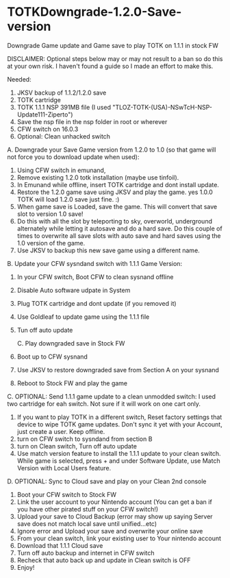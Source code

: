 # TOTKDowngrade-1.2.0-Save-version
Downgrade Game update and Game save to play TOTK on 1.1.1 in stock FW

DISCLAIMER: Optional steps below may or may not result to a ban so do this at your own risk. I haven't found a guide so I made an effort to make this. 

Needed:
1. JKSV backup of 1.1.2/1.2.0 save
2. TOTK cartridge 
3. TOTK 1.1.1 NSP 391MB file (I used "TLOZ-TOTK-(USA)-NSwTcH-NSP-Update111-Ziperto")
4. Save the nsp file in the nsp folder in root or wherever
5. CFW switch on 16.0.3
6. Optional: Clean unhacked switch

  A. Downgrade your Save Game version from 1.2.0 to 1.0 (so that game will not force you to download update when used):
1. Using CFW switch in emunand, 
2. Remove existing 1.2.0 totk installation (maybe use tinfoil).
3. In Emunand while offline, insert TOTK cartridge and dont install update.
4. Restore the 1.2.0 game save using JKSV and play the game. yes 1.0.0 TOTK will load 1.2.0 save just fine. :)
5. When game save is Loaded, save the game. This will convert that save slot to version 1.0 save!
6. Do this with all the slot by teleporting to sky, overworld, underground alternately while letting it autosave and do a hard save. Do this couple of times to overwrite all save slots with auto save and hard saves using the 1.0 version of the game.
7. Use JKSV to backup this new save game using a different name. 

  B. Update your CFW sysndand switch with 1.1.1 Game Version:
1. In your CFW switch, Boot CFW to clean sysnand offline
2. Disable Auto software udpate in System
3. Plug TOTK cartridge and dont update (if you removed it)
4. Use Goldleaf to update game using the 1.1.1 file
5. Tun off auto update

   C. Play downgraded save in Stock FW
1. Boot up to CFW sysnand
2. Use JKSV to restore downgraded save from Section A on your sysnand
3. Reboot to Stock FW and play the game
   
  C. OPTIONAL: Send 1.1.1 game update to a clean unmodded switch: I used two cartridge for eah switch. Not sure if it will work on one cart only.
1. If you want to play TOTK in a different switch, Reset factory settings that device to wipe TOTK game updates. Don't sync it yet with your Account, just create a user. Keep offline.
2. turn on CFW switch to sysndand from section B
3. turn on Clean switch, Turn off auto update
4. Use match version feature to install the 1.1.1 update to your clean switch. While game is selected, press + and under Software Update, use Match Version with Local Users feature.

D. OPTIONAL: Sync to Cloud save and play on your Clean 2nd console
1. Boot your CFW switch to Stock FW
2. Link the user account to your Nintendo account (You can get a ban if you have other pirated stuff on your CFW switch!)
3. Upload your save to Cloud Backup (error may show up saying Server save does not match local save until unified...etc)
4. Ignore error and Upload your save and overwrite your online save
5. From your clean switch, link your existing user to Your nintendo account
6. Download that 1.1.1 Cloud save
7. Turn off auto backup and internet in CFW switch
8. Recheck that auto back up and update in Clean switch is OFF
9. Enjoy!
